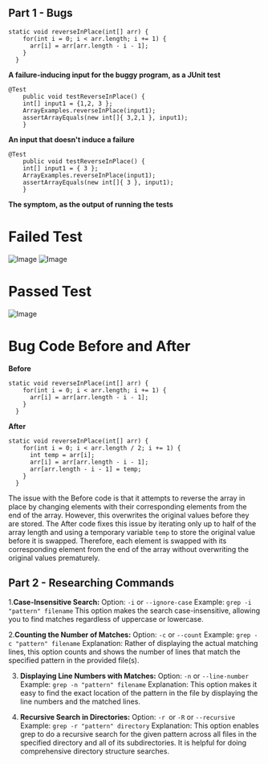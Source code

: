 ## Part 1 - Bugs

```
static void reverseInPlace(int[] arr) {
    for(int i = 0; i < arr.length; i += 1) {
      arr[i] = arr[arr.length - i - 1];
    }
  }
```

**A failure-inducing input for the buggy program, as a JUnit test**

```
@Test 
	public void testReverseInPlace() {
    int[] input1 = {1,2, 3 };
    ArrayExamples.reverseInPlace(input1);
    assertArrayEquals(new int[]{ 3,2,1 }, input1);
	}
```

**An input that doesn't induce a failure**

```
@Test 
	public void testReverseInPlace() {
    int[] input1 = { 3 };
    ArrayExamples.reverseInPlace(input1);
    assertArrayEquals(new int[]{ 3 }, input1);
	}
```

**The symptom, as the output of running the tests**

# Failed Test
![Image](FailInput.png)
![Image](FailInput1.png)
# Passed Test
![Image](PassInput.png)

# Bug Code Before and After
**Before**
```
static void reverseInPlace(int[] arr) {
    for(int i = 0; i < arr.length; i += 1) {
      arr[i] = arr[arr.length - i - 1];
    }
  }
```
**After**
```
static void reverseInPlace(int[] arr) {
    for(int i = 0; i < arr.length / 2; i += 1) {
      int temp = arr[i];
      arr[i] = arr[arr.length - i - 1];
      arr[arr.length - i - 1] = temp;
    }
  }
```
The issue with the Before code is that it attempts to reverse the array in place by changing elements with their corresponding elements from 
the end of the array. However, this overwrites the original values before they are stored. The After code fixes this issue by iterating only 
up to half of the array length and using a temporary variable `temp` to store the original value before it is swapped. Therefore, each 
element is swapped with its corresponding element from the end of the array without overwriting the original values prematurely.

## Part 2 - Researching Commands

1.**Case-Insensitive Search:**
Option: `-i` or `--ignore-case`
Example: `grep -i "pattern" filename`
This option makes the search case-insensitive, allowing you to find matches regardless of uppercase or lowercase.

2.**Counting the Number of Matches:**
Option: `-c` or `--count`
Example: `grep -c "pattern" filename`
Explanation: Rather of displaying the actual matching lines, this option counts and shows the number of lines that match the specified 
pattern in the provided file(s).

3. **Displaying Line Numbers with Matches:**
Option: `-n` or `--line-number`
Example: `grep -n "pattern" filename`
Explanation: This option makes it easy to find the exact location of the pattern in the file by displaying the line numbers and the matched
lines.

5. **Recursive Search in Directories:**
Option: `-r `or `-R` or `--recursive`
Example: `grep -r "pattern" directory`
Explanation: This option enables grep to do a recursive search for the given pattern across all files in the specified directory and all of
its subdirectories. It is helpful for doing comprehensive directory structure searches.
